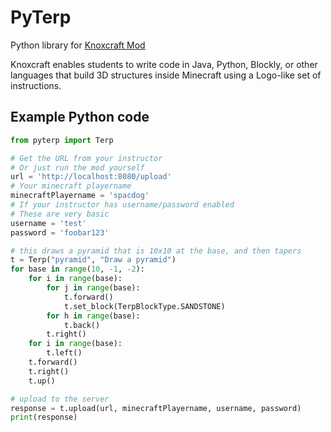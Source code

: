 # PyTerp

Python library for [Knoxcraft Mod](https://github.com/jspacco/knoxcraftmod)

Knoxcraft enables students to write code in Java, Python, Blockly, or other languages that build 3D structures inside Minecraft using a Logo-like set of instructions.

## Example Python code

```python
from pyterp import Terp

# Get the URL from your instructor
# Or just run the mod yourself
url = 'http://localhost:8080/upload'
# Your minecraft playername
minecraftPlayername = 'spacdog'
# If your instructor has username/password enabled
# These are very basic
username = 'test'
password = 'foobar123'

# this draws a pyramid that is 10x10 at the base, and then tapers
t = Terp("pyramid", "Draw a pyramid")
for base in range(10, -1, -2):
    for i in range(base):
        for j in range(base):
            t.forward()
            t.set_block(TerpBlockType.SANDSTONE)
        for h in range(base):
            t.back()
        t.right()
    for i in range(base):
        t.left()
    t.forward()
    t.right()
    t.up()

# upload to the server
response = t.upload(url, minecraftPlayername, username, password)
print(response)
```

